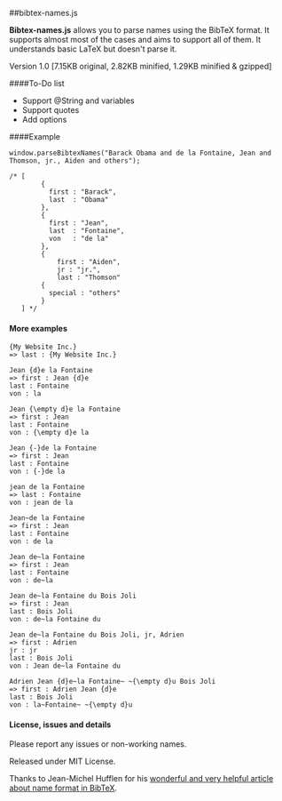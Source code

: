 ##bibtex-names.js

**Bibtex-names.js** allows you to parse names using the BibTeX format. It supports almost most of the cases and aims to support all of them. It understands basic LaTeX but doesn't parse it.

Version 1.0 [7.15KB original, 2.82KB minified, 1.29KB minified & gzipped]

####To-Do list

* Support @String and variables
* Support quotes
* Add options

####Example

    window.parseBibtexNames("Barack Obama and de la Fontaine, Jean and Thomson, jr., Aiden and others");
    
    /* [
		    { 
		      first : "Barack",
		      last  : "Obama"
		    },
		    {
		      first : "Jean",
		      last  : "Fontaine",
		      von   : "de la"
		    },
		    {
			    first : "Aiden",
			    jr : "jr.",
			    last : "Thomson"
		    {
		      special : "others"
		    }
       ] */

#### More examples

	{My Website Inc.}
	=> last : {My Website Inc.}

	Jean {d}e la Fontaine
	=> first : Jean {d}e
	last : Fontaine
	von : la

	Jean {\empty d}e la Fontaine
	=> first : Jean
	last : Fontaine
	von : {\empty d}e la

	Jean {-}de la Fontaine
	=> first : Jean
	last : Fontaine
	von : {-}de la

	jean de la Fontaine
	=> last : Fontaine
	von : jean de la

	Jean~de la Fontaine
	=> first : Jean
	last : Fontaine
	von : de la

	Jean de~la Fontaine
	=> first : Jean
	last : Fontaine
	von : de~la

	Jean de~la Fontaine du Bois Joli
	=> first : Jean
	last : Bois Joli
	von : de~la Fontaine du

	Jean de~la Fontaine du Bois Joli, jr, Adrien
	=> first : Adrien
	jr : jr
	last : Bois Joli
	von : Jean de~la Fontaine du
	
	Adrien Jean {d}e~la Fontaine~ ~{\empty d}u Bois Joli
	=> first : Adrien Jean {d}e
	last : Bois Joli
	von : la~Fontaine~ ~{\empty d}u

#### License, issues and details

Please report any issues or non-working names.

Released under MIT License.

Thanks to Jean-Michel Hufflen for his [wonderful and very helpful article about name format in BibTeX](https://www.tug.org/TUGboat/tb27-2/tb87hufflen.pdf).